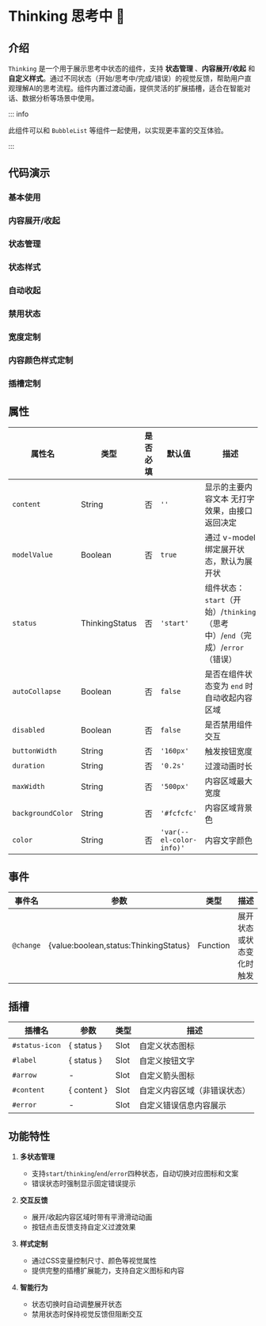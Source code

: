 # Thinking 思考中 🍓

## 介绍

`Thinking` 是一个用于展示思考中状态的组件，支持 **状态管理** 、**内容展开/收起** 和 **自定义样式**。通过不同状态（开始/思考中/完成/错误）的视觉反馈，帮助用户直观理解AI的思考流程。组件内置过渡动画，提供灵活的扩展插槽，适合在智能对话、数据分析等场景中使用。

::: info

此组件可以和 `BubbleList` 等组件一起使用，以实现更丰富的交互体验。

:::

## 代码演示

### 基本使用

<demo src="../../components/thinking/demos/base.vue"></demo>

### 内容展开/收起

<demo src="../../components/thinking/demos/content.vue"></demo>

### 状态管理

<demo src="../../components/thinking/demos/v-model.vue"></demo>

### 状态样式

<demo src="../../components/thinking/demos/status.vue"></demo>

### 自动收起

<demo src="../../components/thinking/demos/autoCollapse.vue"></demo>

### 禁用状态

<demo src="../../components/thinking/demos/disabled.vue"></demo>

### 宽度定制

<demo src="../../components/thinking/demos/width.vue"></demo>

### 内容颜色样式定制

<demo src="../../components/thinking/demos/color.vue"></demo>

### 插槽定制

<demo src="../../components/thinking/demos/solt.vue"></demo>

## 属性

| 属性名            | 类型           | 是否必填 | 默认值                   | 描述                                                                         |
| ----------------- | -------------- | -------- | ------------------------ | ---------------------------------------------------------------------------- |
| `content`         | String         | 否       | `''`                     | 显示的主要内容文本 无打字效果，由接口返回决定                                |
| `modelValue`      | Boolean        | 否       | `true`                   | 通过 v-model 绑定展开状态，默认为展开状                                      |
| `status`          | ThinkingStatus | 否       | `'start'`                | 组件状态：`start`（开始）/`thinking`（思考中）/`end`（完成）/`error`（错误） |
| `autoCollapse`    | Boolean        | 否       | `false`                  | 是否在组件状态变为 `end` 时自动收起内容区域                                  |
| `disabled`        | Boolean        | 否       | `false`                  | 是否禁用组件交互                                                             |
| `buttonWidth`     | String         | 否       | `'160px'`                | 触发按钮宽度                                                                 |
| `duration`        | String         | 否       | `'0.2s'`                 | 过渡动画时长                                                                 |
| `maxWidth`        | String         | 否       | `'500px'`                | 内容区域最大宽度                                                             |
| `backgroundColor` | String         | 否       | `'#fcfcfc'`              | 内容区域背景色                                                               |
| `color`           | String         | 否       | `'var(--el-color-info)'` | 内容文字颜色                                                                 |

## 事件

| 事件名    | 参数                                    | 类型     | 描述                     |
| --------- | --------------------------------------- | -------- | ------------------------ |
| `@change` | \{value:boolean,status:ThinkingStatus\} | Function | 展开状态或状态变化时触发 |

## 插槽

| 插槽名         | 参数          | 类型 | 描述                         |
| -------------- | ------------- | ---- | ---------------------------- |
| `#status-icon` | \{ status \}  | Slot | 自定义状态图标               |
| `#label`       | \{ status \}  | Slot | 自定义按钮文字               |
| `#arrow`       | -             | Slot | 自定义箭头图标               |
| `#content`     | \{ content \} | Slot | 自定义内容区域（非错误状态） |
| `#error`       | -             | Slot | 自定义错误信息内容展示       |

## 功能特性

1. **多状态管理**
   - 支持`start`/`thinking`/`end`/`error`四种状态，自动切换对应图标和文案
   - 错误状态时强制显示固定错误提示

2. **交互反馈**
   - 展开/收起内容区域时带有平滑滑动动画
   - 按钮点击反馈支持自定义过渡效果

3. **样式定制**
   - 通过CSS变量控制尺寸、颜色等视觉属性
   - 提供完整的插槽扩展能力，支持自定义图标和内容

4. **智能行为**
   - 状态切换时自动调整展开状态
   - 禁用状态时保持视觉反馈但阻断交互

